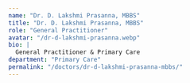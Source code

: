 ```yaml
---
name: "Dr. D. Lakshmi Prasanna, MBBS"
title: "Dr. D. Lakshmi Prasanna, MBBS"
role: "General Practitioner"
avatar: "/dr-d-lakshmi-prasanna.webp"
bio: |
  General Practitioner & Primary Care
department: "Primary Care"
permalink: "/doctors/dr-d-lakshmi-prasanna-mbbs/"
---
```

